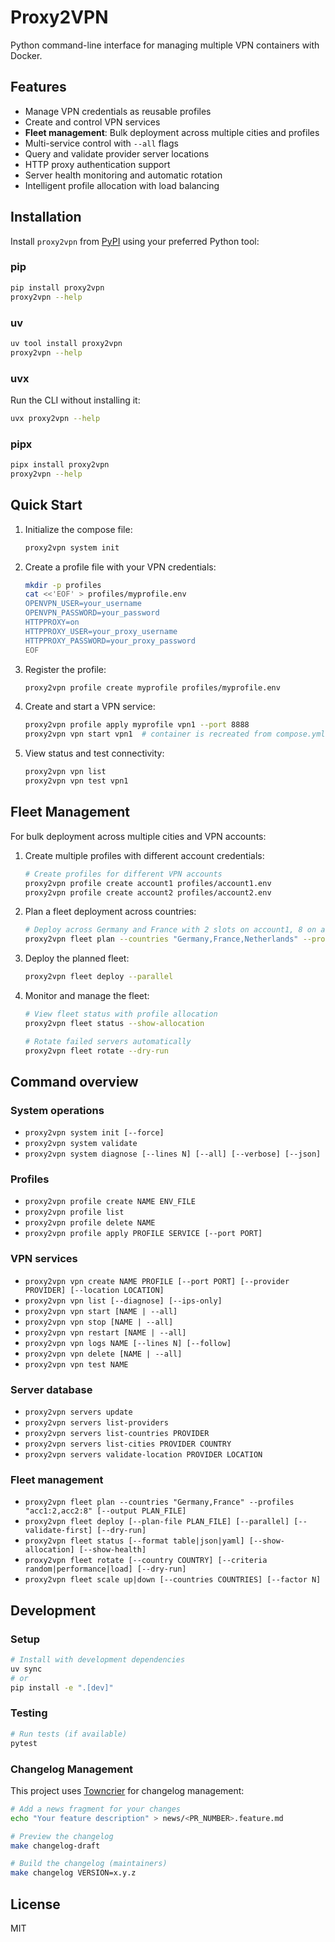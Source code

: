 # Proxy2VPN

Python command-line interface for managing multiple VPN containers with Docker.

## Features
- Manage VPN credentials as reusable profiles
- Create and control VPN services
- **Fleet management**: Bulk deployment across multiple cities and profiles
- Multi-service control with `--all` flags
- Query and validate provider server locations
- HTTP proxy authentication support
- Server health monitoring and automatic rotation
- Intelligent profile allocation with load balancing

## Installation

Install `proxy2vpn` from [PyPI](https://pypi.org/project/proxy2vpn/) using your
preferred Python tool:

### pip
```bash
pip install proxy2vpn
proxy2vpn --help
```

### uv
```bash
uv tool install proxy2vpn
proxy2vpn --help
```

### uvx
Run the CLI without installing it:
```bash
uvx proxy2vpn --help
```

### pipx
```bash
pipx install proxy2vpn
proxy2vpn --help
```

## Quick Start
1. Initialize the compose file:
   ```bash
   proxy2vpn system init
   ```

2. Create a profile file with your VPN credentials:
   ```bash
   mkdir -p profiles
   cat <<'EOF' > profiles/myprofile.env
   OPENVPN_USER=your_username
   OPENVPN_PASSWORD=your_password
   HTTPPROXY=on
   HTTPPROXY_USER=your_proxy_username
   HTTPPROXY_PASSWORD=your_proxy_password
   EOF
   ```

3. Register the profile:
   ```bash
   proxy2vpn profile create myprofile profiles/myprofile.env
   ```

4. Create and start a VPN service:
   ```bash
   proxy2vpn profile apply myprofile vpn1 --port 8888
   proxy2vpn vpn start vpn1  # container is recreated from compose.yml
   ```

5. View status and test connectivity:
   ```bash
   proxy2vpn vpn list
   proxy2vpn vpn test vpn1

## Fleet Management

For bulk deployment across multiple cities and VPN accounts:

1. Create multiple profiles with different account credentials:
   ```bash
   # Create profiles for different VPN accounts
   proxy2vpn profile create account1 profiles/account1.env
   proxy2vpn profile create account2 profiles/account2.env  
   ```

2. Plan a fleet deployment across countries:
   ```bash
   # Deploy across Germany and France with 2 slots on account1, 8 on account2
   proxy2vpn fleet plan --countries "Germany,France,Netherlands" --profiles "account1:2,account2:8"
   ```

3. Deploy the planned fleet:
   ```bash
   proxy2vpn fleet deploy --parallel
   ```

4. Monitor and manage the fleet:
   ```bash
   # View fleet status with profile allocation
   proxy2vpn fleet status --show-allocation
   
   # Rotate failed servers automatically
   proxy2vpn fleet rotate --dry-run
   ```

## Command overview

### System operations
- `proxy2vpn system init [--force]`
- `proxy2vpn system validate`
- `proxy2vpn system diagnose [--lines N] [--all] [--verbose] [--json]`

### Profiles
- `proxy2vpn profile create NAME ENV_FILE`
- `proxy2vpn profile list`
- `proxy2vpn profile delete NAME`
- `proxy2vpn profile apply PROFILE SERVICE [--port PORT]`

### VPN services
- `proxy2vpn vpn create NAME PROFILE [--port PORT] [--provider PROVIDER] [--location LOCATION]`
- `proxy2vpn vpn list [--diagnose] [--ips-only]`
- `proxy2vpn vpn start [NAME | --all]`
- `proxy2vpn vpn stop [NAME | --all]`
- `proxy2vpn vpn restart [NAME | --all]`
- `proxy2vpn vpn logs NAME [--lines N] [--follow]`
- `proxy2vpn vpn delete [NAME | --all]`
- `proxy2vpn vpn test NAME`

### Server database
- `proxy2vpn servers update`
- `proxy2vpn servers list-providers`
- `proxy2vpn servers list-countries PROVIDER`
- `proxy2vpn servers list-cities PROVIDER COUNTRY`
- `proxy2vpn servers validate-location PROVIDER LOCATION`

### Fleet management
- `proxy2vpn fleet plan --countries "Germany,France" --profiles "acc1:2,acc2:8" [--output PLAN_FILE]`
- `proxy2vpn fleet deploy [--plan-file PLAN_FILE] [--parallel] [--validate-first] [--dry-run]`
- `proxy2vpn fleet status [--format table|json|yaml] [--show-allocation] [--show-health]`
- `proxy2vpn fleet rotate [--country COUNTRY] [--criteria random|performance|load] [--dry-run]`
- `proxy2vpn fleet scale up|down [--countries COUNTRIES] [--factor N]`

## Development

### Setup
```bash
# Install with development dependencies
uv sync
# or
pip install -e ".[dev]"
```

### Testing
```bash
# Run tests (if available)
pytest
```

### Changelog Management
This project uses [Towncrier](https://towncrier.readthedocs.io/) for changelog management:

```bash
# Add a news fragment for your changes
echo "Your feature description" > news/<PR_NUMBER>.feature.md

# Preview the changelog
make changelog-draft

# Build the changelog (maintainers)
make changelog VERSION=x.y.z
```

## License
MIT
